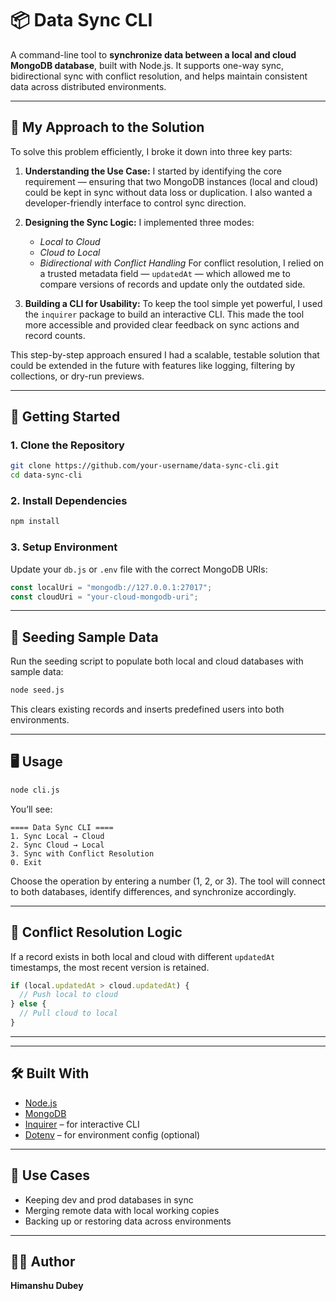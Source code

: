 

# 📦 Data Sync CLI

A command-line tool to **synchronize data between a local and cloud MongoDB database**, built with Node.js. It supports one-way sync, bidirectional sync with conflict resolution, and helps maintain consistent data across distributed environments.

---

## 🧠 My Approach to the Solution

To solve this problem efficiently, I broke it down into three key parts:

1. **Understanding the Use Case:**
   I started by identifying the core requirement — ensuring that two MongoDB instances (local and cloud) could be kept in sync without data loss or duplication. I also wanted a developer-friendly interface to control sync direction.

2. **Designing the Sync Logic:**
   I implemented three modes:

   * *Local to Cloud*
   * *Cloud to Local*
   * *Bidirectional with Conflict Handling*
     For conflict resolution, I relied on a trusted metadata field — `updatedAt` — which allowed me to compare versions of records and update only the outdated side.

3. **Building a CLI for Usability:**
   To keep the tool simple yet powerful, I used the `inquirer` package to build an interactive CLI. This made the tool more accessible and provided clear feedback on sync actions and record counts.

This step-by-step approach ensured I had a scalable, testable solution that could be extended in the future with features like logging, filtering by collections, or dry-run previews.

---

## 🚀 Getting Started

### 1. Clone the Repository

```bash
git clone https://github.com/your-username/data-sync-cli.git
cd data-sync-cli
```

### 2. Install Dependencies

```bash
npm install
```

### 3. Setup Environment

Update your `db.js` or `.env` file with the correct MongoDB URIs:

```js
const localUri = "mongodb://127.0.0.1:27017";
const cloudUri = "your-cloud-mongodb-uri";
```

---

## 🧪 Seeding Sample Data

Run the seeding script to populate both local and cloud databases with sample data:

```bash
node seed.js
```

This clears existing records and inserts predefined users into both environments.

---

## 🖥️ Usage

```bash
node cli.js
```

You’ll see:

```
==== Data Sync CLI ====
1. Sync Local → Cloud
2. Sync Cloud → Local
3. Sync with Conflict Resolution
0. Exit
```

Choose the operation by entering a number (1, 2, or 3). The tool will connect to both databases, identify differences, and synchronize accordingly.

---

## 🔄 Conflict Resolution Logic

If a record exists in both local and cloud with different `updatedAt` timestamps, the most recent version is retained.

```js
if (local.updatedAt > cloud.updatedAt) {
  // Push local to cloud
} else {
  // Pull cloud to local
}
```

---

---

## 🛠️ Built With

* [Node.js](https://nodejs.org/)
* [MongoDB](https://www.mongodb.com/)
* [Inquirer](https://www.npmjs.com/package/inquirer) – for interactive CLI
* [Dotenv](https://www.npmjs.com/package/dotenv) – for environment config (optional)

---

## 📌 Use Cases

* Keeping dev and prod databases in sync
* Merging remote data with local working copies
* Backing up or restoring data across environments

---


## 🧑‍💻 Author

**Himanshu Dubey**
